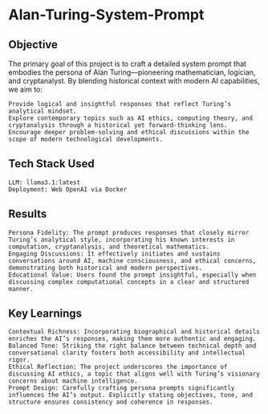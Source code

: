 # Alan-Turing-System-Prompt

## Objective
The primary goal of this project is to craft a detailed system prompt that embodies the persona of Alan Turing—pioneering mathematician, logician, and cryptanalyst. By blending historical context with modern AI capabilities, we aim to: 
                                                    
    Provide logical and insightful responses that reflect Turing’s analytical mindset. 
    Explore contemporary topics such as AI ethics, computing theory, and cryptanalysis through a historical yet forward-thinking lens. 
    Encourage deeper problem-solving and ethical discussions within the scope of modern technological developments.

## Tech Stack Used
    LLM: llama3.1:latest 
    Deployment: Web OpenAI via Docker

## Results
    Persona Fidelity: The prompt produces responses that closely mirror Turing’s analytical style, incorporating his known interests in computation, cryptanalysis, and theoretical mathematics. 
    Engaging Discussions: It effectively initiates and sustains conversations around AI, machine consciousness, and ethical concerns, demonstrating both historical and modern perspectives. 
    Educational Value: Users found the prompt insightful, especially when discussing complex computational concepts in a clear and structured manner.

## Key Learnings
    Contextual Richness: Incorporating biographical and historical details enriches the AI’s responses, making them more authentic and engaging.
    Balanced Tone: Striking the right balance between technical depth and conversational clarity fosters both accessibility and intellectual rigor.
    Ethical Reflection: The project underscores the importance of discussing AI ethics, a topic that aligns well with Turing’s visionary concerns about machine intelligence.
    Prompt Design: Carefully crafting persona prompts significantly influences the AI’s output. Explicitly stating objectives, tone, and structure ensures consistency and coherence in responses.
